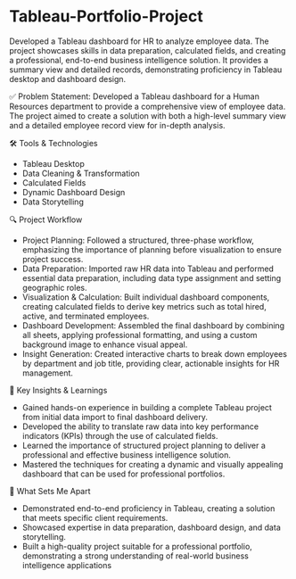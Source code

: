 # Tableau-Portfolio-Project
Developed a Tableau dashboard for HR to analyze employee data. The project showcases skills in data preparation, calculated fields, and creating a professional, end-to-end business intelligence solution. It provides a summary view and detailed records, demonstrating proficiency in Tableau desktop and dashboard design.

✅ Problem Statement:
Developed a Tableau dashboard for a Human Resources department to provide a comprehensive view of employee data. The project aimed to create a solution with both a high-level summary view and a detailed employee record view for in-depth analysis.

🛠️ Tools & Technologies
- Tableau Desktop
- Data Cleaning & Transformation
- Calculated Fields
- Dynamic Dashboard Design
- Data Storytelling

🔍 Project Workflow
- Project Planning: Followed a structured, three-phase workflow, emphasizing the importance of planning before visualization to ensure project success.
- Data Preparation: Imported raw HR data into Tableau and performed essential data preparation, including data type assignment and setting geographic roles.
- Visualization & Calculation: Built individual dashboard components, creating calculated fields to derive key metrics such as total hired, active, and terminated employees.
- Dashboard Development: Assembled the final dashboard by combining all sheets, applying professional formatting, and using a custom background image to enhance visual appeal.
- Insight Generation: Created interactive charts to break down employees by department and job title, providing clear, actionable insights for HR management.

📌 Key Insights & Learnings
- Gained hands-on experience in building a complete Tableau project from initial data import to final dashboard delivery.
- Developed the ability to translate raw data into key performance indicators (KPIs) through the use of calculated fields.
- Learned the importance of structured project planning to deliver a professional and effective business intelligence solution.
- Mastered the techniques for creating a dynamic and visually appealing dashboard that can be used for professional portfolios.

🌟 What Sets Me Apart
- Demonstrated end-to-end proficiency in Tableau, creating a solution that meets specific client requirements.
- Showcased expertise in data preparation, dashboard design, and data storytelling.
- Built a high-quality project suitable for a professional portfolio, demonstrating a strong understanding of real-world business intelligence applications
